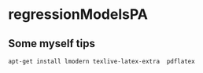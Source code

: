 # regressionModelsPA


## Some myself tips

```
apt-get install lmodern texlive-latex-extra  pdflatex
```

